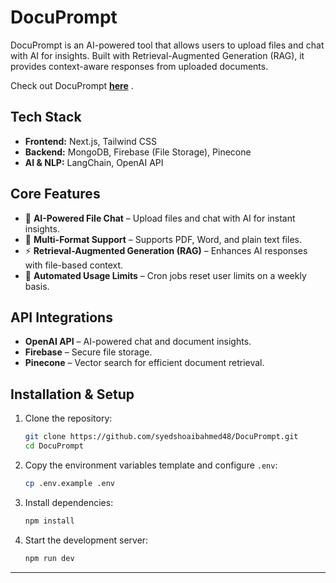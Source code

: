 # **DocuPrompt**  

DocuPrompt is an AI-powered tool that allows users to upload files and chat with AI for insights. Built with Retrieval-Augmented Generation (RAG), it provides context-aware responses from uploaded documents.  

Check out DocuPrompt **[here](https://docuprompt.vercel.app/)** .  

## **Tech Stack**  
- **Frontend:** Next.js, Tailwind CSS  
- **Backend:** MongoDB, Firebase (File Storage), Pinecone  
- **AI & NLP:** LangChain, OpenAI API  

## **Core Features**  
- 📂 **AI-Powered File Chat** – Upload files and chat with AI for instant insights.  
- 📑 **Multi-Format Support** – Supports PDF, Word, and plain text files.  
- ⚡ **Retrieval-Augmented Generation (RAG)** – Enhances AI responses with file-based context.  
- 🔄 **Automated Usage Limits** – Cron jobs reset user limits on a weekly basis.  

## **API Integrations**  
- **OpenAI API** – AI-powered chat and document insights.  
- **Firebase** – Secure file storage.  
- **Pinecone** – Vector search for efficient document retrieval.  

## **Installation & Setup**  
1. Clone the repository:  
   ```sh
   git clone https://github.com/syedshoaibahmed48/DocuPrompt.git  
   cd DocuPrompt
   ```  
2. Copy the environment variables template and configure `.env`:  
   ```sh
   cp .env.example .env
   ```  
3. Install dependencies:  
   ```sh
   npm install
   ```  
4. Start the development server:  
   ```sh
   npm run dev
   ```  



---

